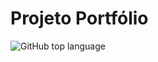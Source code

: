# Projeto Portfólio

![GitHub top language](https://img.shields.io/github/languages/top/JonathanMacedo/projeto-portfolio?style=plastic)
